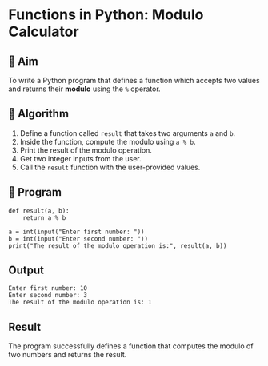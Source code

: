 # Functions in Python: Modulo Calculator

## 🎯 Aim
To write a Python program that defines a function which accepts two values and returns their **modulo** using the `%` operator.

## 🧠 Algorithm
1. Define a function called `result` that takes two arguments `a` and `b`.
2. Inside the function, compute the modulo using `a % b`.
3. Print the result of the modulo operation.
4. Get two integer inputs from the user.
5. Call the `result` function with the user-provided values.

## 🧾 Program
```
def result(a, b):
    return a % b

a = int(input("Enter first number: "))
b = int(input("Enter second number: "))
print("The result of the modulo operation is:", result(a, b))
```

## Output
```
Enter first number: 10
Enter second number: 3
The result of the modulo operation is: 1
```

## Result

The program successfully defines a function that computes the modulo of two numbers and returns the result.
